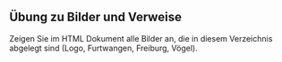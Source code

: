 ## Übung zu Bilder und Verweise

Zeigen Sie im HTML Dokument alle Bilder an, die in diesem Verzeichnis abgelegt sind (Logo, Furtwangen, Freiburg, Vögel).